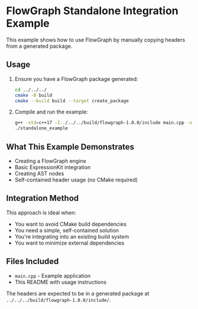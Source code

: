 # FlowGraph Standalone Integration Example

This example shows how to use FlowGraph by manually copying headers from a generated package.

## Usage

1. Ensure you have a FlowGraph package generated:
   ```bash
   cd ../../../
   cmake -B build
   cmake --build build --target create_package
   ```

2. Compile and run the example:
   ```bash
   g++ -std=c++17 -I../../../build/flowgraph-1.0.0/include main.cpp -o standalone_example
   ./standalone_example
   ```

## What This Example Demonstrates

- Creating a FlowGraph engine
- Basic ExpressionKit integration 
- Creating AST nodes
- Self-contained header usage (no CMake required)

## Integration Method

This approach is ideal when:
- You want to avoid CMake build dependencies
- You need a simple, self-contained solution
- You're integrating into an existing build system
- You want to minimize external dependencies

## Files Included

- `main.cpp` - Example application
- This README with usage instructions

The headers are expected to be in a generated package at `../../../build/flowgraph-1.0.0/include/`.
